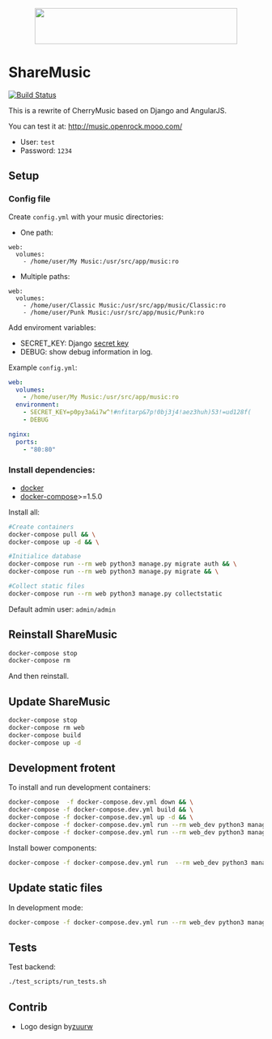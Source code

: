 
<p align="center">
  <img width="400" height="71,149 " src="https://user-images.githubusercontent.com/40801473/43910266-41343ba2-9bf4-11e8-9901-5c51dafe07e0.png">
</p>

ShareMusic
===========
[![Build Status](https://travis-ci.org/pando85/sharemusic.svg?branch=master)](https://travis-ci.org/pando85/sharemusic)

This is a rewrite of CherryMusic based on Django and AngularJS.

You can test it at:
http://music.openrock.mooo.com/
* User: `test`
* Password: `1234`

Setup
-----
### Config file
Create `config.yml` with your music directories:
* One path:
```docker-compose
web:
  volumes:
    - /home/user/My Music:/usr/src/app/music:ro
```
* Multiple paths:
```docker-compose
web:
  volumes:
    - /home/user/Classic Music:/usr/src/app/music/Classic:ro
    - /home/user/Punk Music:/usr/src/app/music/Punk:ro
```

Add enviroment variables:
* SECRET_KEY: Django [secret key](https://docs.djangoproject.com/en/1.9/ref/settings/#std:setting-SECRET_KEY)
* DEBUG: show debug information in log.

Example `config.yml`:
```yml
web:
  volumes:
    - /home/user/My Music:/usr/src/app/music:ro
  environment:
    - SECRET_KEY=p0py3a&i7w^!#nfitarp&7p!0bj3j4!aez3huh)53!=ud128f(
    - DEBUG

nginx:
  ports:
    - "80:80"
```

### Install dependencies:
* [docker](https://docs.docker.com/engine/installation/)
* [docker-compose](https://docs.docker.com/compose/install/)>=1.5.0

Install all:
```bash
#Create containers
docker-compose pull && \
docker-compose up -d && \

#Initialice database
docker-compose run --rm web python3 manage.py migrate auth && \
docker-compose run --rm web python3 manage.py migrate && \

#Collect static files
docker-compose run --rm web python3 manage.py collectstatic
```

Default admin user: `admin/admin`

Reinstall ShareMusic
---------------------
```bash
docker-compose stop
docker-compose rm
```
And then reinstall.


Update ShareMusic
------------------
```bash
docker-compose stop
docker-compose rm web
docker-compose build
docker-compose up -d
```

Development frotent
-------------------
To install and run development containers:
```bash
docker-compose  -f docker-compose.dev.yml down && \
docker-compose -f docker-compose.dev.yml build && \
docker-compose -f docker-compose.dev.yml up -d && \
docker-compose -f docker-compose.dev.yml run --rm web_dev python3 manage.py migrate auth && \
docker-compose -f docker-compose.dev.yml run --rm web_dev python3 manage.py migrate
```

Install bower components:
```bash
docker-compose -f docker-compose.dev.yml run  --rm web_dev python3 manage.py bower_install -- --allow-root
```
Update static files
-------------------
In development mode:
```bash
docker-compose -f docker-compose.dev.yml run --rm web_dev python3 manage.py collectstatic
```

Tests
-----

Test backend:
```bash
./test_scripts/run_tests.sh
```

Contrib
-------

- Logo design by[zuurw](https://github.com/zuurw)
